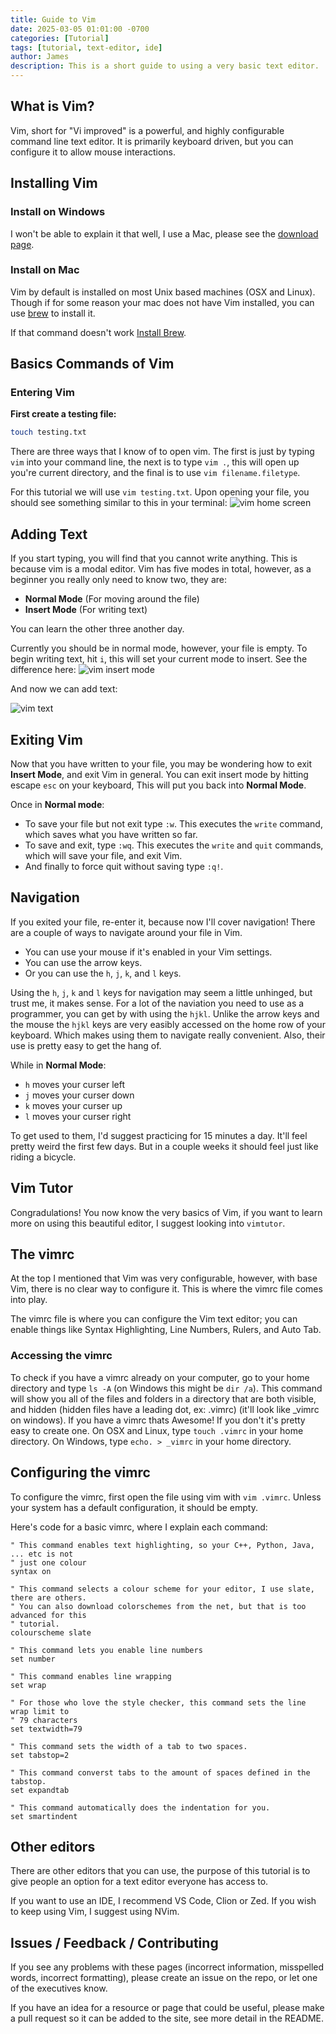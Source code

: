 ```yaml
---
title: Guide to Vim
date: 2025-03-05 01:01:00 -0700 
categories: [Tutorial]
tags: [tutorial, text-editor, ide]
author: James
description: This is a short guide to using a very basic text editor.
---
```


## What is Vim?

Vim, short for "Vi improved" is a powerful, and highly configurable
command line text editor. It is primarily keyboard driven, but you
can configure it to allow mouse interactions.

## Installing Vim

### Install on Windows

I won't be able to explain it that well, I use a Mac, please see the [download page](https://www.vim.org/download.php).

### Install on Mac

Vim by default is installed on most Unix based machines (OSX and Linux). Though
if for some reason your mac does not have Vim installed, you can use [brew](https://formulae.brew.sh/formula/vim)
to install it.

If that command doesn't work [Install Brew](https://brew.sh/).

## Basics Commands of Vim

### Entering Vim

**First create a testing file:**

```zsh
touch testing.txt
```

There are three ways that I know of to open vim. The first is just by typing `vim`
into your command line, the next is to type `vim .`, this will open up you're
current directory, and the final is to use `vim filename.filetype`.

For this tutorial we will use `vim testing.txt`. Upon opening your file, you should
see something similar to this in your terminal: ![vim home screen](../assets/vim-pics/vim_home.png)

## Adding Text

If you start typing, you will find that you cannot write anything. This is
because vim is a modal editor. Vim has five modes in total, however, as a beginner
you really only need to know two, they are:

- **Normal Mode** (For moving around the file)
- **Insert Mode** (For writing text)

You can learn the other three another day.

Currently you should be in normal mode, however, your file is empty. To begin writing
text, hit `i`, this will set your current mode to insert. See the difference here:
![vim insert mode](../assets/vim-pics/vim_insert.png)

And now we can add text:

![vim text](../assets/vim-pics/vim_text2.png)

## Exiting Vim

Now that you have written to your file, you may be wondering how to exit **Insert
Mode**, and exit Vim in general. You can exit insert mode by hitting escape `esc`
on your keyboard, This will put you back into **Normal Mode**.

Once in **Normal mode**:

- To save your file but not exit type `:w`. This executes the `write` command,
which saves what you have written so far.
- To save and exit, type `:wq`. This executes the `write` and `quit` commands,
which will save your file, and exit Vim.
- And finally to force quit without saving type `:q!`.

## Navigation

If you exited your file, re-enter it, because now I'll cover navigation! There
are a couple of ways to navigate around your file in Vim.

- You can use your mouse if it's enabled in your Vim settings.
- You can use the arrow keys.
- Or you can use the `h`, `j`, `k`, and `l` keys.

Using the `h`, `j`, `k` and `l` keys for navigation may seem a little unhinged,
but trust me, it makes sense. For a lot of the naviation you need to use as a
programmer, you can get by with using the `hjkl`. Unlike the arrow keys and the mouse
the `hjkl` keys are very easibly accessed on the home row of your keyboard. Which
makes using them to navigate really convenient. Also, their use is pretty easy
to get the hang of.

While in **Normal Mode**:

- `h` moves your curser left
- `j` moves your curser down
- `k` moves your curser up
- `l` moves your curser right

To get used to them, I'd suggest practicing for 15 minutes a day. It'll feel pretty
weird the first few days. But in a couple weeks it should feel just like riding a
bicycle.

## Vim Tutor

Congradulations! You now know the very basics of Vim, if you want to learn
more on using this beautiful editor, I suggest looking into `vimtutor`.

## The vimrc

At the top I mentioned that Vim was very configurable, however, with base Vim,
there is no clear way to configure it. This is where the vimrc file comes into play.

The vimrc file is where you can configure the Vim text editor; you can enable things
like Syntax Highlighting, Line Numbers, Rulers, and Auto Tab.

### Accessing the vimrc

To check if you have a vimrc already on your computer, go to your home directory
and type `ls -A` (on Windows this might be `dir /a`). This command will show you
all of the files and folders in a directory that are both visible, and hidden
(hidden files have a leading dot, ex: .vimrc) (it'll look like _vimrc on windows).
If you have a vimrc thats Awesome! If you don't it's pretty easy to create one.
On OSX and Linux, type `touch .vimrc` in your home directory. On Windows, type
`echo. > _vimrc` in your home directory.

## Configuring the vimrc

To configure the vimrc, first open the file using vim with `vim .vimrc`. Unless your
system has a default configuration, it should be empty.

Here's code for a basic vimrc, where I explain each command:

```vim
" This command enables text highlighting, so your C++, Python, Java, ... etc is not
" just one colour
syntax on

" This command selects a colour scheme for your editor, I use slate, there are others.
" You can also download colorschemes from the net, but that is too advanced for this
" tutorial.
colourscheme slate

" This command lets you enable line numbers
set number

" This command enables line wrapping
set wrap

" For those who love the style checker, this command sets the line wrap limit to
" 79 characters
set textwidth=79

" This command sets the width of a tab to two spaces.
set tabstop=2

" This command converst tabs to the amount of spaces defined in the tabstop.
set expandtab

" This command automatically does the indentation for you.
set smartindent
```

## Other editors

There are other editors that you can use, the purpose of this tutorial is to
give people an option for a text editor everyone has access to.

If you want to use an IDE, I recommend VS Code, Clion or Zed. If you wish to
keep using Vim, I suggest using NVim.

## Issues / Feedback / Contributing

If you see any problems with these pages (incorrect information, misspelled
words, incorrect formatting), please create an issue on the repo, or let one
of the executives know.

If you have an idea for a resource or page that could be useful, please make a
pull request so it can be added to the site, see more detail in the README.
